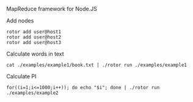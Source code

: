 MapReduce framework for Node.JS

Add nodes
```
rotor add user@host1
rotor add user@host2
rotor add user@host3

```

Calculate words in text
```
cat ./examples/example1/book.txt | ./rotor run ./examples/example1
```

Calculate PI
```
for((i=1;i<=1000;i++)); do echo "$i"; done | ./rotor run ./examples/example2

``` 